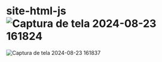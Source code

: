 # site-html-js ![Captura de tela 2024-08-23 161824](https://github.com/user-attachments/assets/ee092584-4cc2-4e59-8010-524acb523e10)
![Captura de tela 2024-08-23 161837](https://github.com/user-attachments/assets/d575fa47-5814-4e21-81ff-cc8be8d2f87b)
